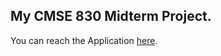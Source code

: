 ## My CMSE 830 Midterm Project.

You can reach the Application [here](https://lowet0619-cmse-830-midterm--midterm-project-wenting-liu2-w5nxnd.streamlit.app/).
